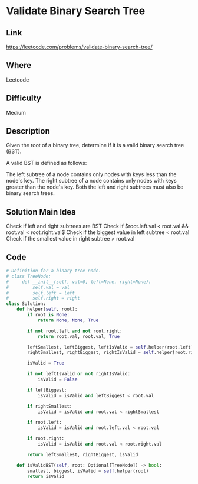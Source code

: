 # Validate Binary Search Tree

## Link

https://leetcode.com/problems/validate-binary-search-tree/

## Where

Leetcode

## Difficulty

Medium

## Description

Given the root of a binary tree, determine if it is a valid binary search tree (BST).

A valid BST is defined as follows:

The left subtree of a node contains only nodes with keys less than the node's key.
The right subtree of a node contains only nodes with keys greater than the node's key.
Both the left and right subtrees must also be binary search trees.

## Solution Main Idea

Check if left and right subtrees are BST
Check if $root.left.val < root.val && root.val < root.right.val$
Check if the biggest value in left subtree < root.val
Check if the smallest value in right subtree > root.val


## Code

```python
# Definition for a binary tree node.
# class TreeNode:
#     def __init__(self, val=0, left=None, right=None):
#         self.val = val
#         self.left = left
#         self.right = right
class Solution:
    def helper(self, root):
        if root is None:
            return None, None, True

        if not root.left and not root.right:
            return root.val, root.val, True

        leftSmallest, leftBiggest, leftIsValid = self.helper(root.left)
        rightSmallest, rightBiggest, rightIsValid = self.helper(root.right)

        isValid = True

        if not leftIsValid or not rightIsValid:
            isValid = False

        if leftBiggest:
            isValid = isValid and leftBiggest < root.val

        if rightSmallest:
            isValid = isValid and root.val < rightSmallest

        if root.left:
            isValid = isValid and root.left.val < root.val

        if root.right:
            isValid = isValid and root.val < root.right.val

        return leftSmallest, rightBiggest, isValid

    def isValidBST(self, root: Optional[TreeNode]) -> bool:
        smallest, biggest, isValid = self.helper(root)
        return isValid

```
